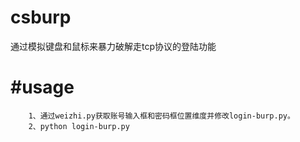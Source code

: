 # csburp
通过模拟键盘和鼠标来暴力破解走tcp协议的登陆功能

#usage
==========
		1、通过weizhi.py获取账号输入框和密码框位置维度并修改login-burp.py。
		2、python login-burp.py
